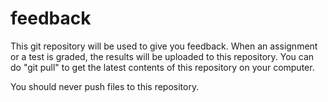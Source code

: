 # feedback

This git repository will be used to give you feedback.  When an assignment
or a test is graded, the results will be uploaded to this repository.  You
can do "git pull" to get the latest contents of this repository on your
computer.

You should never push files to this repository.

